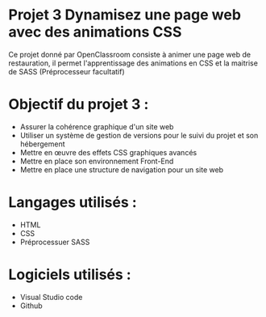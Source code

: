 # Projet 3 Dynamisez une page web avec des animations CSS
Ce projet donné par OpenClassroom consiste à animer une page web de restauration, il permet l'apprentissage des animations en CSS et la maitrise de SASS (Préprocesseur facultatif)
# Objectif du projet 3 :
- Assurer la cohérence graphique d'un site web
- Utiliser un système de gestion de versions pour le suivi du projet et son hébergement
- Mettre en œuvre des effets CSS graphiques avancés
- Mettre en place son environnement Front-End
- Mettre en place une structure de navigation pour un site web

# Langages utilisés :
- HTML
- CSS 
- Préprocessuer SASS 

# Logiciels utilisés :
- Visual Studio code
- Github

